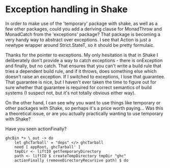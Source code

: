 # Exception handling in Shake

In order to make use of the 'temporary' package with shake, as well as a few other packages, could you add a deriving clause for MonadThrow and MonadCatch from the 'exceptions' package?  That package is becoming a very handy way to abstract over exceptions. I see that Action is just a newtype wrapper around Strict.StateT, so it should be pretty formulaic.

Thanks for the pointer to exceptions. My only hesitation is that in
Shake I deliberately don't provide a way to catch exceptions - there
is onException and finally, but no catch. That ensures that you can't
write a build rule that tries a dependent build rule, and if it
throws, does something else which doesn't raise an exception. If I
switched to exceptions, I lose that guarantee. That guarantee is nice,
but I haven't ever taken the time to figure out for sure whether that
guarantee is required for correct semantics of build systems (I
suspect not, but it's not totally obvious either way).

On the other hand, I can see why you want to use things like temporary
or other packages with Shake, so perhaps it's a price worth paying...
Was this a theoretical issue, or are you actually practically wanting
to use temporary with Shake?

Have you seen actionFinally?

    ghcBin *> \_out -> do
        let ghcTarball' = "deps" </> ghcTarball
        need [ appRoot, ghcTarball' ]
        tmpDir <- liftIO getTemporaryDirectory
        path <- liftIO $ createTempDirectory tmpDir "ghc"
        actionFinally (removeDirectoryRecursive path) $ do
